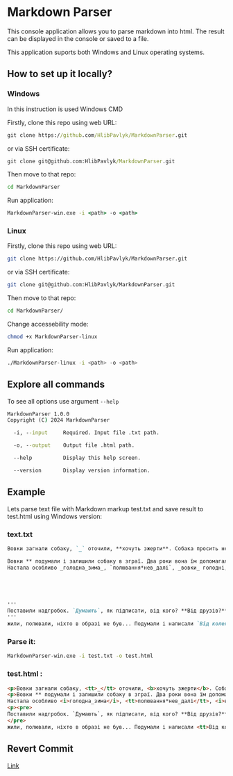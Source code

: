 # Markdown Parser

This console application allows you to parse markdown into html. The result can be displayed in the console or saved to a file.

This application suports both Windows and Linux operating systems.

## How to set up it locally?

### Windows 

In this instruction is used Windows CMD

Firstly, clone this repo using web URL:

```cmd
git clone https://github.com/HlibPavlyk/MarkdownParser.git
```

or via SSH certificate:

```cmd
git clone git@github.com:HlibPavlyk/MarkdownParser.git
```

Then move to that repo:

```cmd
cd MarkdownParser
```

Run application:

```cmd
MarkdownParser-win.exe -i <path> -o <path> 
```

### Linux

Firstly, clone this repo using web URL:

```bash
git clone https://github.com/HlibPavlyk/MarkdownParser.git
```

or via SSH certificate:

```bash
git clone git@github.com:HlibPavlyk/MarkdownParser.git
```

Then move to that repo:

```bash
cd MarkdownParser/
```

Change accessebility mode:

```bash
chmod +x MarkdownParser-linux
```

Run application:

```bash
./MarkdownParser-linux -i <path> -o <path> 
```


## Explore all commands

To see all options use argument ```--help```

```cmd
MarkdownParser 1.0.0
Copyright (C) 2024 MarkdownParser

  -i, --input     Required. Input file .txt path.

  -o, --output    Output file .html path.

  --help          Display this help screen.

  --version       Display version information.
```

## Example

Lets parse text file with Markdown markup test.txt and save result to test.html using Windows version:

### text.txt

```markdown
Вовки загнали собаку, `_` оточили, **хочуть зжерти**. Собака просить не вбивати її, натомість обіцяє допомагати заганяти овець та іншу худобу.

Вовки ** подумали і залишили собаку в зграї. Два роки вона їм допомагала, всьому вчила, показувала місця, полювала разом з ними...
Настала особливо _голодна_зима_, `полювання*нев_далі`, _вовки_ голодні, зневірені. Що робити? Вирішили все-таки зжерти собаку. Зжерли. Кісточки поховали.





'''
Поставили надгробок. `Думають`, як підписати, від кого? **Від друзів?** Так начебто які ж вони друзі, раз зжерли... _Від_ворогів?_ Так 2 роки разом пліч-о-пліч
'''
жили, полювали, ніхто в образі не був... Подумали і написали `Від колег`.
```

### Parse it:

```cmd
MarkdownParser-win.exe -i test.txt -o test.html 
```

### test.html :

```html
<p>Вовки загнали собаку, <tt>_</tt> оточили, <b>хочуть зжерти</b>. Собака просить не вбивати її, натомість обіцяє допомагати заганяти овець та іншу худобу.</p>
<p>Вовки ** подумали і залишили собаку в зграї. Два роки вона їм допомагала, всьому вчила, показувала місця, полювала разом з ними...
Настала особливо <i>голодна_зима</i>, <tt>полювання*нев_далі</tt>, <i>вовки</i> голодні, зневірені. Що робити? Вирішили все-таки зжерти собаку. Зжерли. Кісточки поховали.</p>
<p><pre>
Поставили надгробок. `Думають`, як підписати, від кого? **Від друзів?** Так начебто які ж вони друзі, раз зжерли... _Від_ворогів?_ Так 2 роки разом пліч-о-пліч
</pre>
жили, полювали, ніхто в образі не був... Подумали і написали <tt>Від колег</tt>.</p>
```

## Revert Commit

[Link](https://github.com/HlibPavlyk/MarkdownParser/commit/6e47e0ac087f7d7d18733909c18696cd5cfe9777)
